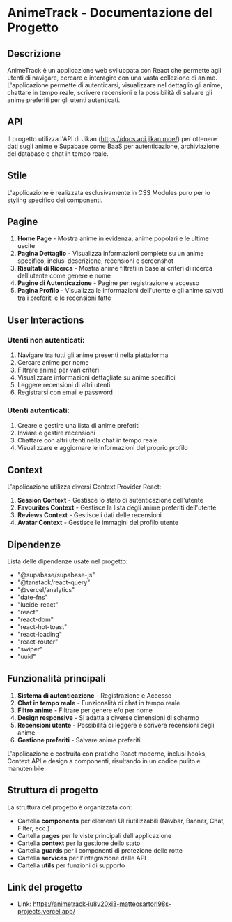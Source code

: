 # AnimeTrack - Documentazione del Progetto

## Descrizione

AnimeTrack è un applicazione web sviluppata con React che permette agli utenti di navigare, cercare e interagire con una vasta collezione di anime. L'applicazione permette di autenticarsi, visualizzare nel dettaglio gli anime, chattare in tempo reale, scrivere recensioni e la possibilità di salvare gli anime preferiti per gli utenti autenticati.

## API

Il progetto utilizza l'API di Jikan (https://docs.api.jikan.moe/) per ottenere dati sugli anime e Supabase come BaaS per autenticazione, archiviazione del database e chat in tempo reale.

## Stile

L'applicazione è realizzata esclusivamente in CSS Modules puro per lo styling specifico dei componenti.

## Pagine

1. **Home Page** - Mostra anime in evidenza, anime popolari e le ultime uscite
2. **Pagina Dettaglio** - Visualizza informazioni complete su un anime specifico, inclusi descrizione, recensioni e screenshot
3. **Risultati di Ricerca** - Mostra anime filtrati in base ai criteri di ricerca dell'utente come genere e nome
4. **Pagine di Autenticazione** - Pagine per registrazione e accesso
5. **Pagina Profilo** - Visualizza le informazioni dell'utente e gli anime salvati tra i preferiti e le recensioni fatte

## User Interactions

### Utenti non autenticati:

1. Navigare tra tutti gli anime presenti nella piattaforma
2. Cercare anime per nome
3. Filtrare anime per vari criteri
4. Visualizzare informazioni dettagliate su anime specifici
5. Leggere recensioni di altri utenti
6. Registrarsi con email e password

### Utenti autenticati:

1. Creare e gestire una lista di anime preferiti
2. Inviare e gestire recensioni
3. Chattare con altri utenti nella chat in tempo reale
4. Visualizzare e aggiornare le informazioni del proprio profilo

## Context

L'applicazione utilizza diversi Context Provider React:

1. **Session Context** - Gestisce lo stato di autenticazione dell'utente
2. **Favourites Context** - Gestisce la lista degli anime preferiti dell'utente
3. **Reviews Context** - Gestisce i dati delle recensioni
4. **Avatar Context** - Gestisce le immagini del profilo utente

## Dipendenze

Lista delle dipendenze usate nel progetto:

- "@supabase/supabase-js"
- "@tanstack/react-query"
- "@vercel/analytics"
- "date-fns"
- "lucide-react"
- "react"
- "react-dom"
- "react-hot-toast"
- "react-loading"
- "react-router"
- "swiper"
- "uuid"

## Funzionalità principali

1. **Sistema di autenticazione** - Registrazione e Accesso
2. **Chat in tempo reale** - Funzionalità di chat in tempo reale
3. **Filtro anime** - Filtrare per genere e/o per nome
4. **Design responsive** - Si adatta a diverse dimensioni di schermo
5. **Recensioni utente** - Possibilità di leggere e scrivere recensioni degli anime
6. **Gestione preferiti** - Salvare anime preferiti

L'applicazione è costruita con pratiche React moderne, inclusi hooks, Context API e design a componenti, risultando in un codice pulito e manutenibile.

## Struttura di progetto

La struttura del progetto è organizzata con:

- Cartella **components** per elementi UI riutilizzabili (Navbar, Banner, Chat, Filter, ecc.)
- Cartella **pages** per le viste principali dell'applicazione
- Cartella **context** per la gestione dello stato
- Cartella **guards** per i componenti di protezione delle rotte
- Cartella **services** per l'integrazione delle API
- Cartella **utils** per funzioni di supporto

## Link del progetto

- Link: https://animetrack-iu8v20xi3-matteosartori98s-projects.vercel.app/
